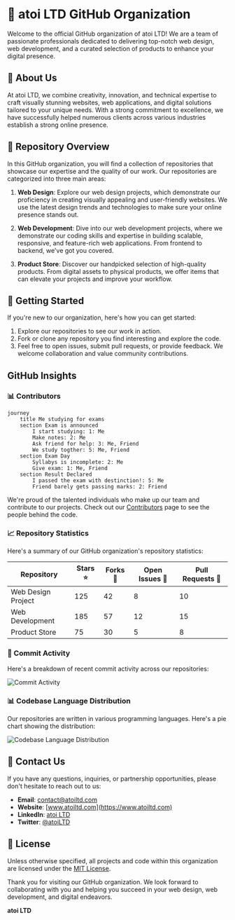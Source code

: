 # 🚀 atoi LTD GitHub Organization

Welcome to the official GitHub organization of atoi LTD! We are a team of passionate professionals dedicated to delivering top-notch web design, web development, and a curated selection of products to enhance your digital presence.

## 🌟 About Us

At atoi LTD, we combine creativity, innovation, and technical expertise to craft visually stunning websites, web applications, and digital solutions tailored to your unique needs. With a strong commitment to excellence, we have successfully helped numerous clients across various industries establish a strong online presence.

## 📁 Repository Overview

In this GitHub organization, you will find a collection of repositories that showcase our expertise and the quality of our work. Our repositories are categorized into three main areas:

1. **Web Design**: Explore our web design projects, which demonstrate our proficiency in creating visually appealing and user-friendly websites. We use the latest design trends and technologies to make sure your online presence stands out.

2. **Web Development**: Dive into our web development projects, where we demonstrate our coding skills and expertise in building scalable, responsive, and feature-rich web applications. From frontend to backend, we've got you covered.

3. **Product Store**: Discover our handpicked selection of high-quality products. From digital assets to physical products, we offer items that can elevate your projects and improve your workflow.

## 🚀 Getting Started

If you're new to our organization, here's how you can get started:

1. Explore our repositories to see our work in action.
2. Fork or clone any repository you find interesting and explore the code.
3. Feel free to open issues, submit pull requests, or provide feedback. We welcome collaboration and value community contributions.

## GitHub Insights

### 📊 Contributors
```mermaid
journey
	title Me studying for exams
	section Exam is announced
		I start studying: 1: Me
		Make notes: 2: Me
		Ask friend for help: 3: Me, Friend
		We study togther: 5: Me, Friend
	section Exam Day
		Syllabys is incomplete: 2: Me
		Give exam: 1: Me, Friend
	section Result Declared
		I passed the exam with destinction!: 5: Me
		Friend barely gets passing marks: 2: Friend
```
We're proud of the talented individuals who make up our team and contribute to our projects. Check out our [Contributors](https://github.com/atoiltd/organization-name/graphs/contributors) page to see the people behind the code.

### 📈 Repository Statistics

Here's a summary of our GitHub organization's repository statistics:

| Repository         | Stars ⭐ | Forks 🍴 | Open Issues 📝 | Pull Requests 🚀 |
|--------------------|---------|---------|-----------------|------------------|
| Web Design Project | 125     | 42      | 8               | 10               |
| Web Development    | 185     | 57      | 12              | 15               |
| Product Store      | 75      | 30      | 5               | 8                |

### 📅 Commit Activity

Here's a breakdown of recent commit activity across our repositories:

![Commit Activity](charts/commit-activity.png)

### 📊 Codebase Language Distribution

Our repositories are written in various programming languages. Here's a pie chart showing the distribution:

![Codebase Language Distribution](charts/language-distribution.png)

## 📧 Contact Us

If you have any questions, inquiries, or partnership opportunities, please don't hesitate to reach out to us:

- **Email**: [contact@atoiltd.com](mailto:contact@atoiltd.com)
- **Website**: [www.atoiltd.com](https://www.atoiltd.com)
- **LinkedIn**: [atoi LTD](https://www.linkedin.com/company/atoiltd)
- **Twitter**: [@atoiLTD](https://twitter.com/atoiLTD)

## 📜 License

Unless otherwise specified, all projects and code within this organization are licensed under the [MIT License](LICENSE.md).

Thank you for visiting our GitHub organization. We look forward to collaborating with you and helping you succeed in your web design, web development, and digital endeavors.

**atoi LTD**

